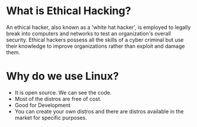 # What is Ethical Hacking?

An ethical hacker, also known as a 'white hat hacker', is employed to legally break into computers and networks to test an organization's overall security. Ethical hackers possess all the skills of a cyber criminal but use their knowledge to improve organizations rather than exploit and damage them.

# Why do we use Linux?

- It is open source. We can see the code.
- Most of the distros are free of cost.
- Good for Development
- You can create your own distros and there are distros available in the market for specific purposes.